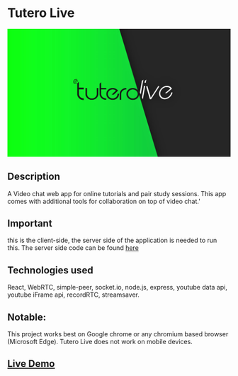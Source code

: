 # Tutero Live
![Banner](./tuterolive.jpg)

## Description
A Video chat web app for online tutorials and pair study sessions. This app comes with additional tools for collaboration on top of video chat.'


## Important
this is the client-side, the server side of the application is needed to run this. The server side code can be found [here](https://github.com/douglasmasho/tutero-live-client)


## Technologies used
React, WebRTC, simple-peer, socket.io, node.js, express, youtube data api, youtube iFrame api, recordRTC, streamsaver.

## Notable:
This project works best on Google chrome or any chromium based browser (Microsoft Edge). Tutero Live does not work on mobile devices.

## [Live Demo](https://tuterolive.herokuapp.com/)